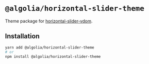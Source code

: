 # `@algolia/horizontal-slider-theme`

Theme package for [horizontal-slider-vdom](https://github.com/algolia/ui-components).

## Installation

```sh
yarn add @algolia/horizontal-slider-theme
# or
npm install @algolia/horizontal-slider-theme
```
